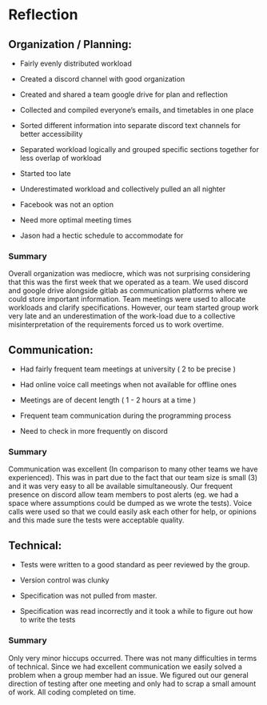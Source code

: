 # Reflection

## Organization / Planning:

* Fairly evenly distributed workload

* Created a discord channel with good organization

* Created and shared a team google drive for plan and reflection

* Collected and compiled everyone’s emails, and timetables in one place

* Sorted different information into separate discord text channels for better accessibility
* Separated workload logically and grouped specific sections together for less overlap of workload 
* Started too late 
* Underestimated workload and collectively pulled an all nighter
* Facebook was not an option
* Need more optimal meeting times
* Jason had a hectic schedule to accommodate for

### Summary
Overall organization was mediocre, which was not surprising considering that this was the first week that we operated as a team. We used discord and google drive alongside gitlab as communication platforms where we could store important information. Team meetings were used to allocate workloads and clarify specifications. However, our team started group work very late and an underestimation of the work-load due to a collective misinterpretation of the requirements forced us to work overtime. 

## Communication:

* Had fairly frequent team meetings at university ( 2 to be precise )

* Had online voice call meetings when not available for offline ones

* Meetings are of decent length ( 1 - 2 hours at a time )

* Frequent team communication during the programming process

* Need to check in more frequently on discord

### Summary
Communication was excellent (In comparison to many other teams we have experienced). This was in part due to the fact that our team size is small (3) and it was very easy to all be available simultaneously. Our frequent presence on discord allow team members to post alerts (eg. we had a space where assumptions could be dumped as we wrote the tests). Voice calls were used so that we could easily ask each other for help, or opinions and this made sure the tests were acceptable quality. 

## Technical:

* Tests were written to a good standard as peer reviewed by the group.

* Version control was clunky
* Specification was not pulled from master.
* Specification was read incorrectly and it took a while to figure out how to write the tests

### Summary
 Only very minor hiccups occurred. There was not many difficulties in terms of technical. Since we had excellent communication we easily solved a problem when a group member had an issue. We figured out our general direction of testing after one meeting and only had to scrap a small amount of work. All coding completed on time.
